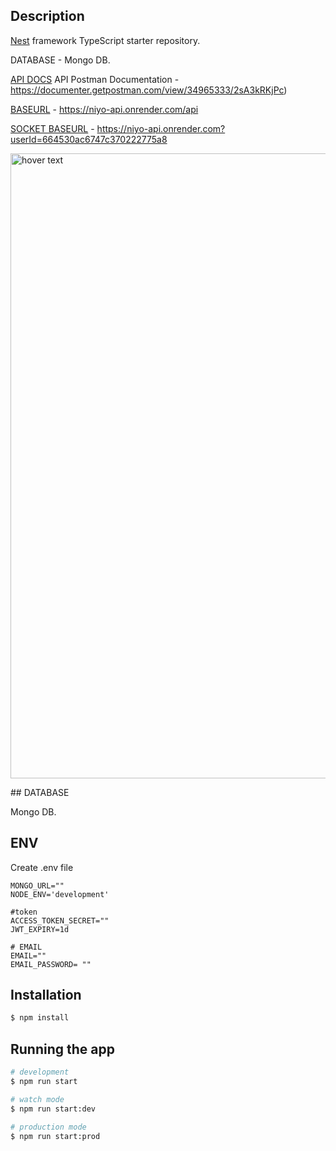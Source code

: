 ## Description

[Nest](https://github.com/nestjs/nest) framework TypeScript starter repository.

DATABASE - Mongo DB.

[API DOCS](https://documenter.getpostman.com/view/34965333/2sA3kRKjPc) API Postman Documentation - https://documenter.getpostman.com/view/34965333/2sA3kRKjPc)

[BASEURL](https://niyo-api.onrender.com/api) - https://niyo-api.onrender.com/api

[SOCKET BASEURL](https://niyo-api.onrender.com/api) - https://niyo-api.onrender.com?userId=664530ac6747c370222775a8
<p align="left">
  <img src="https://res.cloudinary.com/ddghgu232/image/upload/v1715867894/b3w8kinorwcdlvse6bkj.png" width="1000" title="hover text">
</p>
## DATABASE

Mongo DB.

## ENV

Create .env file

```
MONGO_URL=""
NODE_ENV='development'

#token
ACCESS_TOKEN_SECRET=""
JWT_EXPIRY=1d

# EMAIL
EMAIL=""
EMAIL_PASSWORD= ""

```

## Installation

```bash
$ npm install
```

## Running the app

```bash
# development
$ npm run start

# watch mode
$ npm run start:dev

# production mode
$ npm run start:prod
```
